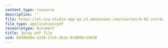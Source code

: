 ```yaml
---
content_type: resource
description: ''
file: https://ol-ocw-studio-app-qa.s3.amazonaws.com/courses/6-02-introduction-to-eecs-ii-digital-communication-systems-fall-2012/b0208d8aa33817c63b1e0c8896c14638_qpYjftJbGYI.pdf
file_type: application/pdf
resourcetype: Document
title: 3play pdf file
uid: b0208d8a-a338-17c6-3b1e-0c8896c14638
---
```

